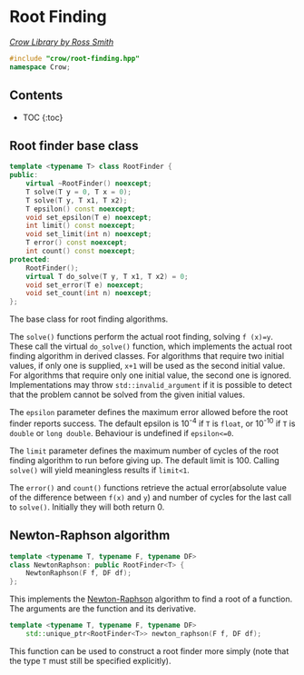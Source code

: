 # Root Finding

_[Crow Library by Ross Smith](index.html)_

```c++
#include "crow/root-finding.hpp"
namespace Crow;
```

## Contents

* TOC
{:toc}

## Root finder base class

```c++
template <typename T> class RootFinder {
public:
    virtual ~RootFinder() noexcept;
    T solve(T y = 0, T x = 0);
    T solve(T y, T x1, T x2);
    T epsilon() const noexcept;
    void set_epsilon(T e) noexcept;
    int limit() const noexcept;
    void set_limit(int n) noexcept;
    T error() const noexcept;
    int count() const noexcept;
protected:
    RootFinder();
    virtual T do_solve(T y, T x1, T x2) = 0;
    void set_error(T e) noexcept;
    void set_count(int n) noexcept;
};
```

The base class for root finding algorithms.

The `solve()` functions perform the actual root finding, solving `f
(x)=y`. These call the virtual `do_solve()` function, which implements the
actual root finding algorithm in derived classes. For algorithms that require
two initial values, if only one is supplied, `x+1` will be used as the second
initial value. For algorithms that require only one initial value, the second
one is ignored. Implementations may throw `std::invalid_argument` if it is
possible to detect that the problem cannot be solved from the given initial
values.

The `epsilon` parameter defines the maximum error allowed before the root
finder reports success. The default epsilon is 10<sup>-4</sup> if `T` is
`float`, or 10<sup>-10</sup> if `T` is `double` or `long double`. Behaviour
is undefined if `epsilon<=0`.

The `limit` parameter defines the maximum number of cycles of the root finding
algorithm to run before giving up. The default limit is 100. Calling `solve()`
will yield meaningless results if `limit<1`.

The `error()` and `count()` functions retrieve the actual error(absolute value
of the difference between `f(x)` and `y`) and number of cycles for the last
call to `solve()`. Initially they will both return 0.

## Newton-Raphson algorithm

```c++
template <typename T, typename F, typename DF>
class NewtonRaphson: public RootFinder<T> {
    NewtonRaphson(F f, DF df);
};
```

This implements the
[Newton-Raphson](https://en.wikipedia.org/wiki/Newton%27s_method) algorithm to
find a root of a function. The arguments are the function and its derivative.

```c++
template <typename T, typename F, typename DF>
    std::unique_ptr<RootFinder<T>> newton_raphson(F f, DF df);
```

This function can be used to construct a root finder more simply (note that
the type `T` must still be specified explicitly).
